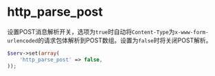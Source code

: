 # http_parse_post

设置POST消息解析开关，选项为`true`时自动将`Content-Type`为`x-www-form-urlencoded`的请求包体解析到POST数组。设置为`false`时将关闭POST解析。

```php
$serv->set(array(
    'http_parse_post' => false,
));
```
